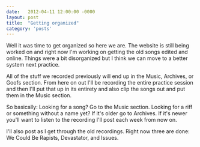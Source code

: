 ```yaml
---
date:   2012-04-11 12:00:00 -0000
layout: post
title:  "Getting organized"
category: 'posts'
---
```

Well it was time to get organized so here we are. The website is still being worked on and right now I'm working on getting the old songs edited and online. Things were a bit disorganized but I think we can move to a better system next practice.

All of the stuff we recorded previously will end up in the Music, Archives, or Goofs section. From here on out I'll be recording the entire practice session and then I'll put that up in its entirety and also clip the songs out and put them in the Music section.

So basically: Looking for a song? Go to the Music section. Looking for a riff or something without a name yet? If it's older go to Archives. If it's newer you'll want to listen to the recording I'll post each week from now on.

I'll also post as I get through the old recordings. Right now three are done: We Could Be Rapists, Devastator, and Issues.
